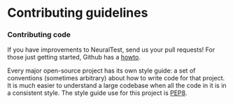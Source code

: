 # Contributing guidelines

### Contributing code

If you have improvements to NeuralTest, send us your pull requests! For those
just getting started, Github has a [howto](https://help.github.com/articles/using-pull-requests/).

Every major open-source project has its own style guide: a set of conventions (sometimes arbitrary)
about how to write code for that project. It is much easier to understand a large codebase when all
the code in it is in a consistent style. The style guide use for this project is [PEP8](https://www.python.org/dev/peps/pep-0008/).
